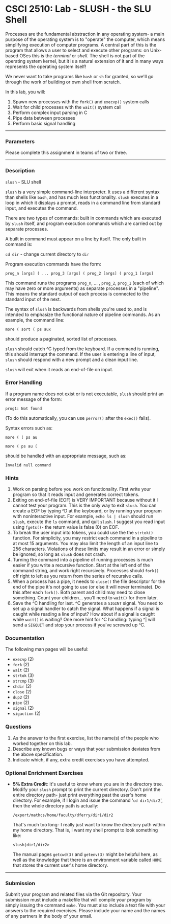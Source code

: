 # CSCI 2510: Lab - SLUSH - the SLU Shell 

Processes are the fundamental abstraction in any operating system-
a main purpose of the operating system is to "operate" the computer,
which means simplifying execution of
computer programs. A central part of this is the program that
allows a user to select and execute other programs: on Unix-based OSes
this is the *terminal* or *shell*. The shell is not part of the
operating system kernel, but it is a natural extension of it and in many
ways represents the operating system itself!

We never want to take programs like `bash` or `sh` for granted, so
we\'ll go through the work of building or own shell from scratch.

In this lab, you will:

1.  Spawn new processes with the `fork()` and `execvp()` system calls
2.  Wait for child processes with the `wait()` system call
3.  Perform complex input parsing in C
4.  Pipe data between processes
5.  Perform basic signal handling

------------------------------------------------------------------------

### Parameters

Please complete this assignment in teams of two or three.

------------------------------------------------------------------------

### Description

`slush` - SLU shell

`slush` is a very simple command-line interpreter. It uses a different
syntax than shells like `bash`, and has much less functionality. `slush`
executes in a loop in which it displays a prompt, reads in a command
line from standard input, and executes the command.

There are two types of commands: built in commands which are executed by
`slush` itself, and program execution commands which are carried out by
separate processes.

A built in command must appear on a line by itself. The only built in
command is:

`cd dir` - change current directory to `dir`

Program execution commands have the form:

`prog_n [args] ( ... prog_3 [args] ( prog_2 [args] ( prog_1 [args]`

This command runs the programs `prog_n`, \... , `prog_2`, `prog_1` (each
of which may have zero or more arguments) as separate processes in a
\"pipeline\". This means the standard output of each process is
connected to the standard input of the next.

The syntax of `slush` is backwards from shells you\'re used to, and is
intended to emphasize the functional nature of pipeline commands. As an
example, the command line:

`more ( sort ( ps aux `

should produce a paginated, sorted list of processes.

`slush` should catch \^C typed from the keyboard. If a command is
running, this should interrupt the command. If the user is entering a
line of input, `slush` should respond with a new prompt and a clean
input line.

`slush` will exit when it reads an end-of-file on input.

### Error Handling

If a program name does not exist or is not executable, `slush` should
print an error message of the form:

`prog1: Not found`

(To do this automatically, you can use `perror()` after the `exec()`
fails).

Syntax errors such as:

`more ( ( ps au`

`more ( ps au (`

should be handled with an appropriate message, such as:

`Invalid null command`

### Hints

1.  Work on parsing before you work on functionality. First write your
    program so that it reads input and generates correct tokens.
2.  Exiting on end-of-file (EOF) is VERY IMPORTANT because without it I
    cannot test your program. This is the only way to exit `slush`. You
    can create a EOF by typing \^D at the keyboard, or by running your
    program with noninteractive input. For example, `echo ls | slush`
    should run `slush`, execute the `ls` command, and quit `slush`. I
    suggest you read input using `fgets()`- the return value is
    false (0) on EOF.
3.  To break the user input into tokens, you could use the the
    `strtok()` function. For simplicity, you may restrict each command
    in a pipeline to at most 15 arguments. You may also limit the length
    of an input line to 256 characters. Violations of these limits may
    result in an error or simply be ignored, so long as `slush` does not
    crash.
4.  Turning the command into a pipeline of running processes is much
    easier if you write a recursive function. Start at the left end of
    the command string, and work right recursively. Processes should
    `fork()` off right to left as you return from the series of
    recursive calls.
5.  When a process has a pipe, it needs to `close()` the file descriptor
    for the end of the pipe it\'s not going to use (or else it will
    never terminate). Do this after each `fork()`. Both parent and child
    may need to close something. Count your children\... you\'ll need to
    `wait()` for them later.
6.  Save the \^C handling for last. \^C generates a `SIGINT` signal. You
    need to set up a signal handler to catch the signal. What happens if
    a signal is caught while reading a line of input? How about if a
    signal is caught while `wait()` is waiting? One more hint for \^C
    handling: typing \^\| will send a `SIGQUIT` and stop your process if
    you\'ve screwed up \^C.

### Documentation

The following man pages will be useful:

-   `execvp` (2)
-   `fork` (2)
-   `wait` (2)
-   `strtok` (3)
-   `strcmp` (3)
-   `chdir` (2)
-   `close` (2)
-   `dup2` (2)
-   `pipe` (2)
-   `signal` (2)
-   `sigaction` (2)

### Questions

1.  As the answer to the first exercise, list the name(s) of the people
    who worked together on this lab.
2.  Describe any known bugs or ways that your submission deviates from
    the above specification.
3.  Indicate which, if any, extra credit exercises you have attempted.

### Optional Enrichment Exercises

-   **5% Extra Credit**: It\'s useful to know where you are in the
    directory tree. Modify your `slush` prompt to print the current
    directory. Don\'t print the entire directory path- just print
    everything past the user\'s home directory. For example, if I login
    and issue the command \'`cd dir1/dir2`\', then the whole directory
    path is actually:

    `/export/mathcs/home/faculty/dferry/dir1/dir2`

    That\'s much too long- I really just want to know the directory path
    within my home directory. That is, I want my shell prompt to look
    something like:

    `slush|dir1/dir2>`

    The manual pages `getcwd(3)` and `getenv(3)` might be helpful here,
    as well as the knowledge that there is an environment variable
    called `HOME` that stores the current user\'s home directory.

------------------------------------------------------------------------

### Submission

Submit your program and related files via the Git repository. Your
submission must include a makefile that will compile your program by
simply issuing the command `make`. You must also include a text file
with your answers to the required exercises. Please include your name
and the names of any partners in the body of your email.
